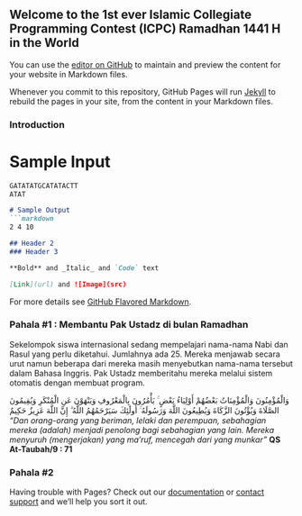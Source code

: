 ## Welcome to the 1st ever Islamic Collegiate Programming Contest (ICPC) Ramadhan 1441 H in the World

You can use the [editor on GitHub](https://github.com/AtikahBZqAulia/ICPC-Ramadhan-1441-H/edit/master/README.md) to maintain and preview the content for your website in Markdown files.

Whenever you commit to this repository, GitHub Pages will run [Jekyll](https://jekyllrb.com/) to rebuild the pages in your site, from the content in your Markdown files.

### Introduction

# Sample Input
```markdown
GATATATGCATATACTT
ATAT

# Sample Output
```markdown
2 4 10

## Header 2
### Header 3

**Bold** and _Italic_ and `Code` text

[Link](url) and ![Image](src)
```

For more details see [GitHub Flavored Markdown](https://guides.github.com/features/mastering-markdown/).

### Pahala #1 : Membantu Pak Ustadz di bulan Ramadhan
Sekelompok siswa internasional sedang mempelajari nama-nama Nabi dan Rasul yang perlu diketahui. Jumlahnya ada 25. Mereka menjawab secara urut namun beberapa dari mereka masih menyebutkan nama-nama tersebut dalam Bahasa Inggris. Pak Ustadz memberitahu mereka melalui sistem otomatis dengan membuat program. 

وَالْمُؤْمِنُونَ وَالْمُؤْمِنَاتُ بَعْضُهُمْ أَوْلِيَاءُ بَعْضٍ ۚ يَأْمُرُونَ بِالْمَعْرُوفِ وَيَنْهَوْنَ عَنِ الْمُنْكَرِ وَيُقِيمُونَ الصَّلَاةَ وَيُؤْتُونَ الزَّكَاةَ وَيُطِيعُونَ اللَّهَ وَرَسُولَهُ ۚ أُولَٰئِكَ 
سَيَرْحَمُهُمُ اللَّهُ ۗ إِنَّ اللَّهَ عَزِيزٌ حَكِيمٌ
_“Dan orang-orang yang beriman, lelaki dan perempuan, sebahagian mereka (adalah) menjadi penolong bagi sebahagian yang lain. Mereka menyuruh (mengerjakan) yang ma’ruf, mencegah dari yang munkar”_ **QS At-Taubah/9 : 71**

### Pahala #2

Having trouble with Pages? Check out our [documentation](https://help.github.com/categories/github-pages-basics/) or [contact support](https://github.com/contact) and we’ll help you sort it out.
